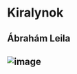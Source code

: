 # Kiralynok
## Ábrahám Leila
## ![image](https://github.com/leilalinoo/Kiralynok/assets/115218496/c0e11051-456e-4d8f-a59f-fc3bb02823dd)
